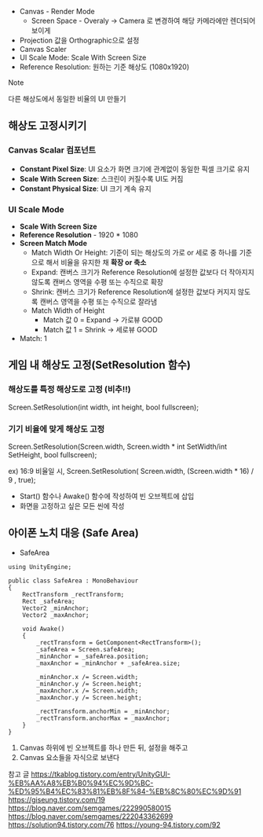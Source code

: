 - Canvas - Render Mode
	- Screen Space - Overaly -> Camera 로 변경하여 해당 카메라에만 렌더되어 보이게
- Projection 값을 Orthographic으로 설정
- Canvas Scaler
- UI Scale Mode: Scale With Screen Size
- Reference Resolution: 원하는 기준 해상도 (1080x1920)

>[!note] 
>다른 해상도에서 동일한 비율의 UI 만들기

## 해상도 고정시키기
### Canvas Scalar 컴포넌트
- **Constant Pixel Size**: UI 요소가 화면 크기에 관계없이 동일한 픽셀 크기로 유지
- **Scale With Screen Size**: 스크린이 커질수록 UI도 커짐
- **Constant Physical Size**: UI 크기 계속 유지

### UI Scale Mode
- **Scale With Screen Size**
- **Reference Resolution** - 1920 * 1080 
- **Screen Match Mode**
	- Match Width Or Height: 기준이 되는 해상도의 가로 or 세로 중 하나를 기준으로 해서 비율을 유지한 채 **확장 or 축소**
	- Expand: 캔버스 크기가 Reference Resolution에 설정한 값보다 더 작아지지 않도록 캔버스 영역을 수평 또는 수직으로 확장
	- Shrink: 캔버스 크기가 Reference Resolution에 설정한 값보다 커지지 않도록 캔버스 영역을 수평 또는 수직으로 잘라냄
	- Match Width of Height
		- Match 값 0 = Expand -> 가로뷰 GOOD
		- Match 값 1 = Shrink -> 세로뷰 GOOD
- Match: 1
## 게임 내 해상도 고정(SetResolution 함수)
### 해상도를 특정 해상도로 고정 **(비추!!)**
Screen.SetResolution(int width, int height, bool fullscreen);
### 기기 비율에 맞게 해상도 고정
Screen.SetResolution(Screen.width, Screen.width * int SetWidth/int SetHeight, bool fullscreen);

ex) 16:9 비율일 시, Screen.SetResolution( Screen.width, (Screen.width * 16) / 9 , true);
- Start() 함수나 Awake() 함수에 작성하여 빈 오브젝트에 삽입
- 화면을 고정하고 싶은 모든 씬에 작성
## 아이폰 노치 대응 (Safe Area)
- SafeArea 
```
using UnityEngine;

public class SafeArea : MonoBehaviour
{
    RectTransform _rectTransform;
    Rect _safeArea;
    Vector2 _minAnchor;
    Vector2 _maxAnchor;

    void Awake()
    {
        _rectTransform = GetComponent<RectTransform>();
        _safeArea = Screen.safeArea;
        _minAnchor = _safeArea.position;
        _maxAnchor = _minAnchor + _safeArea.size;

        _minAnchor.x /= Screen.width;
        _minAnchor.y /= Screen.height;
        _maxAnchor.x /= Screen.width;
        _maxAnchor.y /= Screen.height;

        _rectTransform.anchorMin = _minAnchor;
        _rectTransform.anchorMax = _maxAnchor;
    }
}
```
1. Canvas 하위에 빈 오브젝트를 하나 만든 뒤, 설정을 해주고
2. Canvas 요소들을 자식으로 보낸다


참고 글
https://tkablog.tistory.com/entry/UnityGUI-%EB%AA%A8%EB%B0%94%EC%9D%BC-%ED%95%B4%EC%83%81%EB%8F%84-%EB%8C%80%EC%9D%91
https://giseung.tistory.com/19
https://blog.naver.com/semgames/222990580015
https://blog.naver.com/semgames/222043362699
https://solution94.tistory.com/76
https://young-94.tistory.com/92